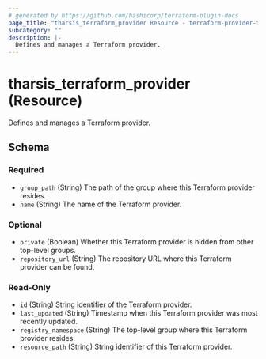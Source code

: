 ```yaml
---
# generated by https://github.com/hashicorp/terraform-plugin-docs
page_title: "tharsis_terraform_provider Resource - terraform-provider-tharsis"
subcategory: ""
description: |-
  Defines and manages a Terraform provider.
---
```


# tharsis_terraform_provider (Resource)

Defines and manages a Terraform provider.



<!-- schema generated by tfplugindocs -->
## Schema

### Required

- `group_path` (String) The path of the group where this Terraform provider resides.
- `name` (String) The name of the Terraform provider.

### Optional

- `private` (Boolean) Whether this Terraform provider is hidden from other top-level groups.
- `repository_url` (String) The repository URL where this Terraform provider can be found.

### Read-Only

- `id` (String) String identifier of the Terraform provider.
- `last_updated` (String) Timestamp when this Terraform provider was most recently updated.
- `registry_namespace` (String) The top-level group where this Terraform provider resides.
- `resource_path` (String) String identifier of this Terraform provider.


